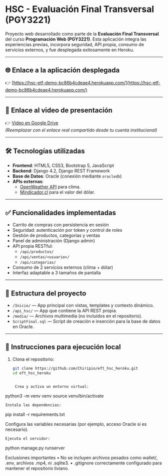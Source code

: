 # HSC - Evaluación Final Transversal (PGY3221)

Proyecto web desarrollado como parte de la **Evaluación Final Transversal** del curso **Programación Web (PGY3221)**. Esta aplicación integra las experiencias previas, incorpora seguridad, API propia, consumo de servicios externos, y fue desplegada exitosamente en Heroku.

---

## 🌐 Enlace a la aplicación desplegada
👉 [https://hsc-etf-demo-bc86b4cdeae4.herokuapp.com/](https://hsc-etf-demo-bc86b4cdeae4.herokuapp.com/)

---

## 🎥 Enlace al video de presentación
👉 [Video en Google Drive](https://drive.google.com/drive/folder/XXXXXXXXXX)  
*(Reemplazar con el enlace real compartido desde tu cuenta institucional)*

---

## 🛠️ Tecnologías utilizadas

- **Frontend**: HTML5, CSS3, Bootstrap 5, JavaScript
- **Backend**: Django 4.2, Django REST Framework
- **Base de Datos**: Oracle (conexión mediante `oracledb`)
- **APIs externas**:  
  - [OpenWeather API](https://openweathermap.org/api) para clima.  
  - [Mindicador.cl](https://mindicador.cl) para el valor del dólar.

---

## ✅ Funcionalidades implementadas

- Carrito de compras con persistencia en sesión
- Seguridad: autenticación por token y control de roles
- Gestión de productos, categorías y ventas
- Panel de administración (Django admin)
- API propia RESTful:  
  - `/api/productos/`  
  - `/api/ventas/<usuario>/`  
  - `/api/categorias/`
- Consumo de 2 servicios externos (clima + dólar)
- Interfaz adaptable a 3 tamaños de pantalla

---

## 📂 Estructura del proyecto

- `/Inicio/` — App principal con vistas, templates y contexto dinámico.
- `/api_hsc/` — App que contiene la API REST propia.
- `/media/` — Archivos multimedia (no incluidos en el repositorio).
- `ScriptFinal.sql` — Script de creación e inserción para la base de datos en Oracle.

---

## 🧪 Instrucciones para ejecución local

1. Clona el repositorio:
   ```bash
   git clone https://github.com/Chiripio/eft_hsc_heroku.git
   cd eft_hsc_heroku


	Crea y activa un entorno virtual:


python3 -m venv venv
source venv/bin/activate

	Instala las dependencias:

 
pip install -r requirements.txt

Configura las variables necesarias (por ejemplo, acceso Oracle si es necesario).


	Ejecuta el servidor:

 python manage.py runserver

Exclusiones importantes
	•	No se incluyen archivos pesados como wallet/, .env, archivos .mp4, ni .sqlite3.
	•	.gitignore correctamente configurado para mantener el repositorio liviano.

 
